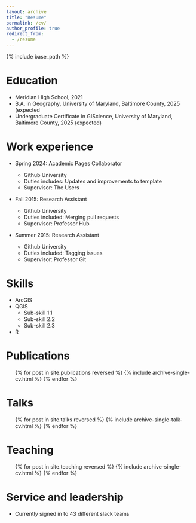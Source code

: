 ```yaml
---
layout: archive
title: "Resume"
permalink: /cv/
author_profile: true
redirect_from:
  - /resume
---
```


{% include base_path %}

Education
======
* Meridian High School, 2021
* B.A. in Geography, University of Maryland, Baltimore County, 2025 (expected
* Undergraduate Certificate in GIScience, University of Maryland, Baltimore County, 2025 (expected)

Work experience
======
* Spring 2024: Academic Pages Collaborator
  * Github University
  * Duties includes: Updates and improvements to template
  * Supervisor: The Users

* Fall 2015: Research Assistant
  * Github University
  * Duties included: Merging pull requests
  * Supervisor: Professor Hub

* Summer 2015: Research Assistant
  * Github University
  * Duties included: Tagging issues
  * Supervisor: Professor Git
  
Skills
======
* ArcGIS 
* QGIS
  * Sub-skill 1.1
  * Sub-skill 2.2
  * Sub-skill 2.3
* R

Publications
======
  <ul>{% for post in site.publications reversed %}
    {% include archive-single-cv.html %}
  {% endfor %}</ul>
  
Talks
======
  <ul>{% for post in site.talks reversed %}
    {% include archive-single-talk-cv.html  %}
  {% endfor %}</ul>
  
Teaching
======
  <ul>{% for post in site.teaching reversed %}
    {% include archive-single-cv.html %}
  {% endfor %}</ul>
  
Service and leadership
======
* Currently signed in to 43 different slack teams
